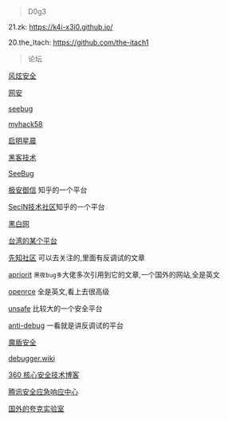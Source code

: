 

> D0g3

21.zk: https://k4i-x3i0.github.io/

20.the_Itach:   https://github.com/the-itach1



> 论坛



[风炫安全](https://evalshell.com/)

[网安](https://www.wangan.com/docs/pwn-base)

[seebug](https://paper.seebug.org/)

[myhack58](https://www.myhack58.com/)

[启明星晨](https://venustech.com.cn/new_type/aqldfx/)

[黑客技术](http://www.hackdig.com/)

[SeeBug](https://paper.seebug.org/)

[极安御信](https://www.zhihu.com/people/ji-an-yu-xin) 知乎的一个平台

[SecIN技术社区](https://www.zhihu.com/people/SecIN.com)知乎的一个平台

[黑白网](https://heibai.org.cn/)

[台湾的某个平台](https://hitcon.org/2022/)

[先知社区](https://xz.aliyun.com/tab/1) 可以去关注的,里面有反调试的文章

[apriorit](https://www.apriorit.com/) `黑夜bug多`大佬多次引用到它的文章,一个国外的网站,全是英文

[openrce](http://www.openrce.org/articles/) 全是英文,看上去很高级

[unsafe](https://unsafe.sh/) 比较大的一个安全平台

[anti-debug](https://anti-debug.checkpoint.com/) 一看就是讲反调试的平台

[魔盾安全](https://www.maldun.com/analysis/)

[debugger.wiki](http://debugger.wiki/)

[360 核心安全技术博客](https://blogs.360.cn/)

[腾讯安全应急响应中心](https://security.tencent.com/index.php)

[国外的夸克实验室](https://blog.quarkslab.com/index.html)

